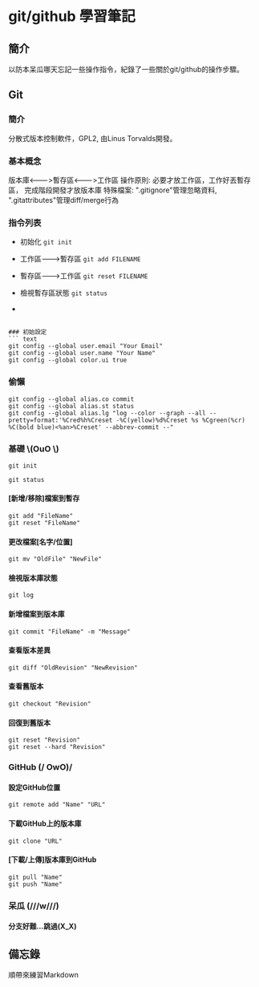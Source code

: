 # git/github 學習筆記

## 簡介

以防本呆瓜哪天忘記一些操作指令，紀錄了一些關於git/github的操作步驟。

## Git
### 簡介

分散式版本控制軟件，GPL2, 由Linus Torvalds開發。

### 基本概念
版本庫<--->暫存區<--->工作區
操作原則: 必要才放工作區，工作好丟暫存區， 完成階段開發才放版本庫
特殊檔案: ".gitignore"管理忽略資料, ".gitattributes"管理diff/merge行為

### 指令列表

* 初始化 ```git init```

* 工作區--->暫存區 ```git add FILENAME```
* 暫存區--->工作區 ```git reset FILENAME```
* 檢視暫存區狀態 ```git status```
* 

```

### 初始設定
``` text
git config --global user.email "Your Email"
git config --global user.name "Your Name"
git config --global color.ui true
```
### 偷懶
``` text
git config --global alias.co commit
git config --global alias.st status
git config --global alias.lg "log --color --graph --all --pretty=format:'%Cred%h%Creset -%C(yellow)%d%Creset %s %Cgreen(%cr) %C(bold blue)<%an>%Creset' --abbrev-commit --"
```
### 基礎 \\\(OuO \\\)
``` text
git init
```
``` text
git status
```
#### \[新增/移除\]檔案到暫存
``` test
git add "FileName"
git reset "FileName" 
```
#### 更改檔案\[名字/位置\]
``` test
git mv "OldFile" "NewFile" 
```
#### 檢視版本庫狀態
``` text
git log
```
#### 新增檔案到版本庫
``` text
git commit "FileName" -m "Message"
```
#### 查看版本差異
``` text
git diff "OldRevision" "NewRevision"
```
#### 查看舊版本
``` text
git checkout "Revision"
```
#### 回復到舊版本
``` text
git reset "Revision"
git reset --hard "Revision"
```
### GitHub \(/ OwO\)/
#### 設定GitHub位置
``` text
git remote add "Name" "URL"
```
#### 下載GitHub上的版本庫
``` text
git clone "URL"
```
#### \[下載/上傳\]版本庫到GitHub
``` text
git pull "Name"
git push "Name"
```
### 呆瓜 \(///w///\)
#### 分支好難...跳過\(X_X\)

## 備忘錄

順帶來練習Markdown
